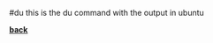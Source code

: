 #du
this is the du command with the output in ubuntu

[**back**](https://github.com/varundevs/ubuntu-linux)
